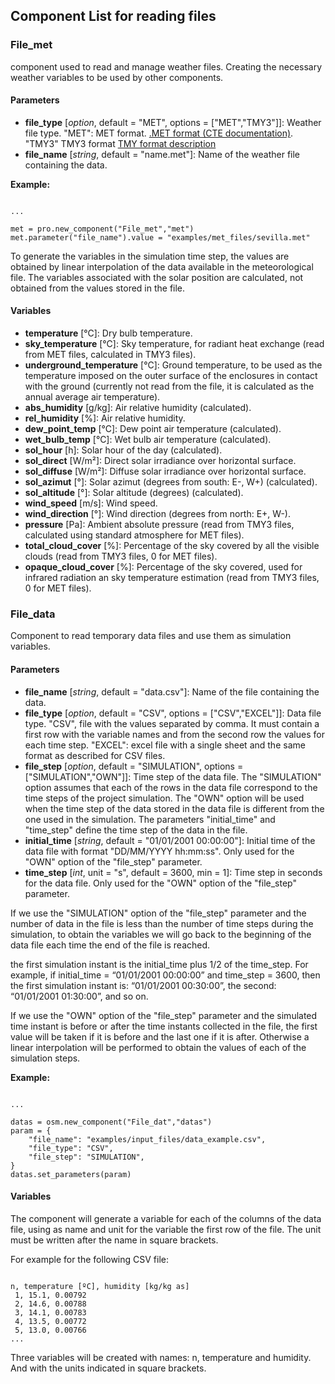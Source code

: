 ## Component List for reading files

### File_met

component used to read and manage weather files. Creating the necessary weather variables to be used by other components.

#### Parameters
- **file_type** [_option_, default = "MET", options = ["MET","TMY3"]]: Weather file type. "MET": MET format. [.MET format (CTE documentation)](https://www.codigotecnico.org/pdf/Documentos/HE/20170202-DOC-DB-HE-0-Climas%20de%20referencia.pdf). "TMY3" TMY3 format [TMY format description](https://www.nrel.gov/docs/fy08osti/43156.pdf)
- **file_name** [_string_, default = "name.met"]: Name of the weather file containing the data. 

**Example:**
<pre><code class="python">
...

met = pro.new_component("File_met","met")
met.parameter("file_name").value = "examples/met_files/sevilla.met"
</code></pre>

To generate the variables in the simulation time step, the values are obtained by linear interpolation of the data available in the meteorological file. The variables associated with the solar position are calculated, not obtained from the values stored in the file.

#### Variables
- **temperature** [°C]: Dry bulb temperature.
- **sky_temperature** [°C]: Sky temperature, for radiant heat exchange (read from MET files, calculated in TMY3 files).
- **underground_temperature** [°C]: Ground temperature, to be used as the temperature imposed on the outer surface of the enclosures in contact with the ground (currently not read from the file, it is calculated as the annual average air temperature).
- **abs_humidity** [g/kg]: Air relative humidity (calculated).
- **rel_humidity** [%]: Air relative humidity.
- **dew_point_temp** [°C]: Dew point air temperature (calculated).
- **wet_bulb_temp** [°C]: Wet bulb air temperature (calculated).
- **sol_hour** [h]: Solar hour of the day (calculated).
- **sol_direct** [W/m²]: Direct solar irradiance over horizontal surface.
- **sol_diffuse** [W/m²]: Diffuse solar irradiance over horizontal surface.
- **sol_azimut** [°]: Solar azimut (degrees from south: E-, W+) (calculated).
- **sol_altitude** [°]: Solar altitude (degrees) (calculated).
- **wind_speed** [m/s]: Wind speed.
- **wind_direction** [°]: Wind direction (degrees from north: E+, W-).
- **pressure** [Pa]: Ambient absolute pressure (read from TMY3 files, calculated using standard atmosphere for MET files).
- **total_cloud_cover** [%]:  Percentage of the sky covered by all the visible clouds (read from TMY3 files, 0 for MET files).
- **opaque_cloud_cover** [%]: Percentage of the sky covered, used for infrared radiation an sky temperature estimation (read from TMY3 files, 0 for MET files).


### File_data

Component to read temporary data files and use them as simulation variables.

#### Parameters
- **file_name** [_string_, default = "data.csv"]: Name of the file containing the data.
- **file_type** [_option_, default = "CSV", options = ["CSV","EXCEL"]]: Data file type. "CSV", file with the values separated by comma. It must contain a first row with the variable names and from the second row the values for each time step. "EXCEL": excel file with a single sheet and the same format as described for CSV files.
- **file_step** [_option_, default = "SIMULATION", options = ["SIMULATION","OWN"]]: Time step of the data file. The "SIMULATION" option assumes that each of the rows in the data file correspond to the time steps of the project simulation. The "OWN" option will be used when the time step of the data stored in the data file is different from the one used in the simulation. The parameters "initial_time" and "time_step" define the time step of the data in the file.
- **initial_time** [_string_, default = "01/01/2001 00:00:00"]: Initial time of the data file with format "DD/MM/YYYY hh:mm:ss". Only used for the "OWN" option of the "file_step" parameter.
- **time_step** [_int_, unit = "s", default = 3600, min = 1]: Time step in seconds for the data file. Only used for the "OWN" option of the "file_step" parameter.

If we use the "SIMULATION" option of the "file_step" parameter and the number of data in the file is less than the number of time steps during the simulation, to obtain the variables we will go back to the beginning of the data file each time the end of the file is reached.

the first simulation instant is the initial_time plus 1/2 of the time_step. For example, if initial_time = “01/01/2001 00:00:00” and time_step = 3600, then the first simulation instant is: “01/01/2001 00:30:00”, the second: “01/01/2001 01:30:00”, and so on. 

If we use the "OWN" option of the "file_step" parameter and the simulated time instant is before or after the time instants collected in the file, the first value will be taken if it is before and the last one if it is after. Otherwise a linear interpolation will be performed to obtain the values of each of the simulation steps.

**Example:**
<pre><code class="python">
...

datas = osm.new_component("File_dat","datas")
param = {
    "file_name": "examples/input_files/data_example.csv",
    "file_type": "CSV",
    "file_step": "SIMULATION",
}
datas.set_parameters(param)
</code></pre>


#### Variables
The component will generate a variable for each of the columns of the data file, 
using as name and unit for the variable the first row of the file. 
The unit must be written after the name in square brackets.

For example for the following CSV file:

<pre><code class="Shell">
n, temperature [ºC], humidity [kg/kg as]
 1, 15.1, 0.00792
 2, 14.6, 0.00788
 3, 14.1, 0.00783
 4, 13.5, 0.00772
 5, 13.0, 0.00766
...
</code></pre>

Three variables will be created with names: n, temperature and humidity. And with the units indicated in square brackets.
